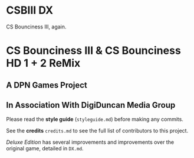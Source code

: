 # CSBIII DX
CS Bounciness III, again.
# CS Bounciness III & CS Bounciness HD 1 + 2 ReMix

## A **DPN Games** Project
## In Association With **DigiDuncan Media Group**

Please read the **style guide** (`styleguide.md`) before making any commits.  

See the **credits** `credits.md` to see the full list of contributors to this project.

*Deluxe Edition* has several improvements and improvements over the original game, detailed in `DX.md`.